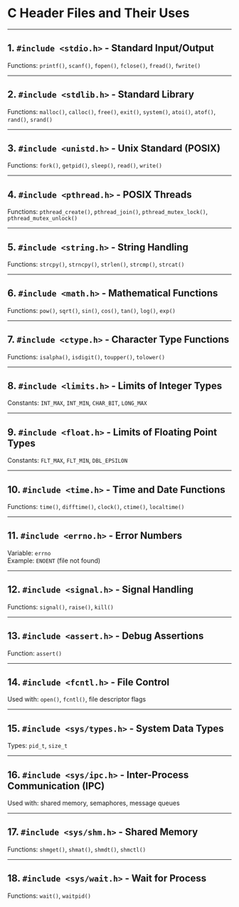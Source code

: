 
# C Header Files and Their Uses

---

## 1. `#include <stdio.h>` - Standard Input/Output
Functions: `printf()`, `scanf()`, `fopen()`, `fclose()`, `fread()`, `fwrite()`

---

## 2. `#include <stdlib.h>` - Standard Library
Functions: `malloc()`, `calloc()`, `free()`, `exit()`, `system()`, `atoi()`, `atof()`, `rand()`, `srand()`

---

## 3. `#include <unistd.h>` - Unix Standard (POSIX)
Functions: `fork()`, `getpid()`, `sleep()`, `read()`, `write()`

---

## 4. `#include <pthread.h>` - POSIX Threads
Functions: `pthread_create()`, `pthread_join()`, `pthread_mutex_lock()`, `pthread_mutex_unlock()`

---

## 5. `#include <string.h>` - String Handling
Functions: `strcpy()`, `strncpy()`, `strlen()`, `strcmp()`, `strcat()`

---

## 6. `#include <math.h>` - Mathematical Functions
Functions: `pow()`, `sqrt()`, `sin()`, `cos()`, `tan()`, `log()`, `exp()`

---

## 7. `#include <ctype.h>` - Character Type Functions
Functions: `isalpha()`, `isdigit()`, `toupper()`, `tolower()`

---

## 8. `#include <limits.h>` - Limits of Integer Types
Constants: `INT_MAX`, `INT_MIN`, `CHAR_BIT`, `LONG_MAX`

---

## 9. `#include <float.h>` - Limits of Floating Point Types
Constants: `FLT_MAX`, `FLT_MIN`, `DBL_EPSILON`

---

## 10. `#include <time.h>` - Time and Date Functions
Functions: `time()`, `difftime()`, `clock()`, `ctime()`, `localtime()`

---

## 11. `#include <errno.h>` - Error Numbers
Variable: `errno`  
Example: `ENOENT` (file not found)

---

## 12. `#include <signal.h>` - Signal Handling
Functions: `signal()`, `raise()`, `kill()`

---

## 13. `#include <assert.h>` - Debug Assertions
Function: `assert()`

---

## 14. `#include <fcntl.h>` - File Control
Used with: `open()`, `fcntl()`, file descriptor flags

---

## 15. `#include <sys/types.h>` - System Data Types
Types: `pid_t`, `size_t`

---

## 16. `#include <sys/ipc.h>` - Inter-Process Communication (IPC)
Used with: shared memory, semaphores, message queues

---

## 17. `#include <sys/shm.h>` - Shared Memory
Functions: `shmget()`, `shmat()`, `shmdt()`, `shmctl()`

---

## 18. `#include <sys/wait.h>` - Wait for Process
Functions: `wait()`, `waitpid()`
